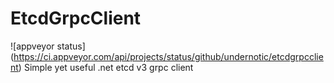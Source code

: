 # EtcdGrpcClient
![appveyor status] (https://ci.appveyor.com/api/projects/status/github/undernotic/etcdgrpcclient)
Simple yet useful .net etcd v3 grpc client
